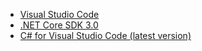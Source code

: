 * [Visual Studio Code](https://code.visualstudio.com/download)
* [.NET Core SDK 3.0](https://dotnet.microsoft.com/download/dotnet-core/3.0)
* [C# for Visual Studio Code (latest version)](https://marketplace.visualstudio.com/items?itemName=ms-vscode.csharp)